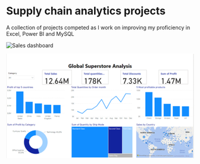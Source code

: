 # Supply chain analytics projects
A collection of projects competed as I work on improving my proficiency in Excel, Power BI and MySQL

![Sales dashboard](https://github.com/mjchimbadzwa/Data-analysis-and-visualization-projects/blob/main/Sales%20dashboard.png)

![Global sales dashboard](https://github.com/mazvie-cee/Data-analysis-and-visualization-projects/blob/main/Global%20super%20store.png?raw=true)
